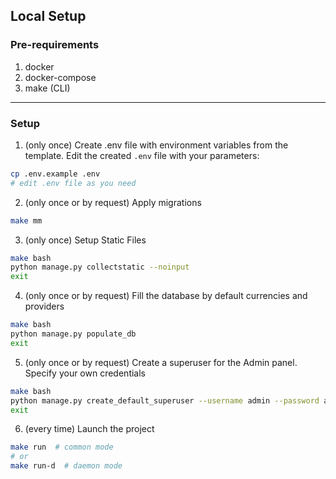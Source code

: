 ## Local Setup

### Pre-requirements

1. docker
2. docker-compose
3. make (CLI)

---

### Setup

1. (only once) Create .env file with environment variables from the template.
   Edit the created `.env` file with your parameters:

```bash
cp .env.example .env
# edit .env file as you need
```

2. (only once or by request) Apply migrations

```bash
make mm
```

3. (only once) Setup Static Files

```bash
make bash
python manage.py collectstatic --noinput
exit
```

4. (only once or by request) Fill the database by default currencies and providers

```bash
make bash
python manage.py populate_db
exit
```

5. (only once or by request) Create a superuser for the Admin panel. Specify your own credentials

```bash
make bash
python manage.py create_default_superuser --username admin --password admin123 --email admin@admin.com
exit
```

6. (every time) Launch the project

```bash
make run  # common mode
# or
make run-d  # daemon mode
```
